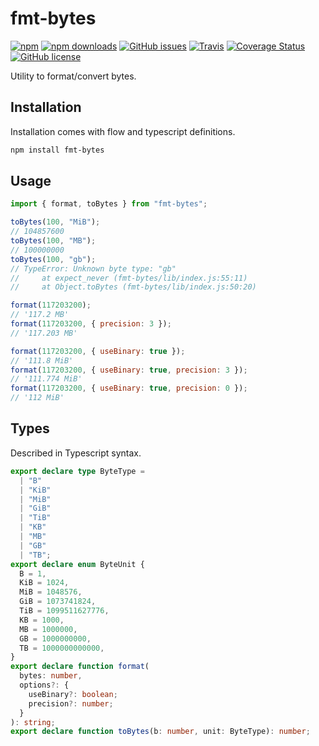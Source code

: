 # fmt-bytes

[![npm](https://img.shields.io/npm/v/fmt-bytes.svg?style=for-the-badge)](https://img.shields.io/npm/v/fmt-bytes)
[![npm downloads](https://img.shields.io/npm/dt/fmt-bytes.svg?style=for-the-badge)](https://www.npmjs.com/package/fmt-bytes)
[![GitHub issues](https://img.shields.io/github/issues/alexsasharegan/fmt-bytes.svg?style=for-the-badge)](https://github.com/alexsasharegan/fmt-bytes/issues)
[![Travis](https://img.shields.io/travis/alexsasharegan/fmt-bytes.svg?style=for-the-badge)](https://github.com/alexsasharegan/fmt-bytes)
[![Coverage Status](https://img.shields.io/coveralls/github/alexsasharegan/fmt-bytes.svg?style=for-the-badge)](https://coveralls.io/github/alexsasharegan/fmt-bytes)
[![GitHub license](https://img.shields.io/github/license/alexsasharegan/fmt-bytes.svg?style=for-the-badge)](https://github.com/alexsasharegan/fmt-bytes/blob/master/LICENSE.md)


Utility to format/convert bytes.

## Installation

Installation comes with flow and typescript definitions.

```sh
npm install fmt-bytes
```

## Usage

```js
import { format, toBytes } from "fmt-bytes";

toBytes(100, "MiB");
// 104857600
toBytes(100, "MB");
// 100000000
toBytes(100, "gb");
// TypeError: Unknown byte type: "gb"
//     at expect_never (fmt-bytes/lib/index.js:55:11)
//     at Object.toBytes (fmt-bytes/lib/index.js:50:20)

format(117203200);
// '117.2 MB'
format(117203200, { precision: 3 });
// '117.203 MB'

format(117203200, { useBinary: true });
// '111.8 MiB'
format(117203200, { useBinary: true, precision: 3 });
// '111.774 MiB'
format(117203200, { useBinary: true, precision: 0 });
// '112 MiB'
```

## Types

Described in Typescript syntax.

```ts
export declare type ByteType =
  | "B"
  | "KiB"
  | "MiB"
  | "GiB"
  | "TiB"
  | "KB"
  | "MB"
  | "GB"
  | "TB";
export declare enum ByteUnit {
  B = 1,
  KiB = 1024,
  MiB = 1048576,
  GiB = 1073741824,
  TiB = 1099511627776,
  KB = 1000,
  MB = 1000000,
  GB = 1000000000,
  TB = 1000000000000,
}
export declare function format(
  bytes: number,
  options?: {
    useBinary?: boolean;
    precision?: number;
  }
): string;
export declare function toBytes(b: number, unit: ByteType): number;
```
